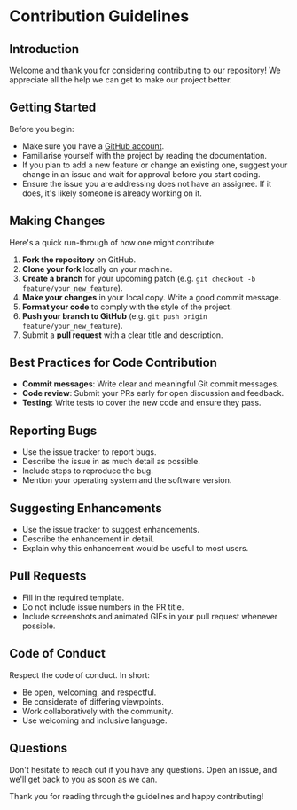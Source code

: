 # Contribution Guidelines

## Introduction
Welcome and thank you for considering contributing to our repository! We appreciate all the help we can get to make our project better.

## Getting Started
Before you begin:
- Make sure you have a [GitHub account](https://github.com/signup/free).
- Familiarise yourself with the project by reading the documentation.
- If you plan to add a new feature or change an existing one, suggest your change in an issue and wait for approval before you start coding.
- Ensure the issue you are addressing does not have an assignee. If it does, it's likely someone is already working on it.

## Making Changes
Here's a quick run-through of how one might contribute:

1. **Fork the repository** on GitHub.
2. **Clone your fork** locally on your machine.
3. **Create a branch** for your upcoming patch (e.g. `git checkout -b feature/your_new_feature`).
4. **Make your changes** in your local copy. Write a good commit message.
5. **Format your code** to comply with the style of the project.
6. **Push your branch to GitHub** (e.g. `git push origin feature/your_new_feature`).
7. Submit a **pull request** with a clear title and description.

## Best Practices for Code Contribution
- **Commit messages**: Write clear and meaningful Git commit messages.
- **Code review**: Submit your PRs early for open discussion and feedback.
- **Testing**: Write tests to cover the new code and ensure they pass.

## Reporting Bugs
- Use the issue tracker to report bugs.
- Describe the issue in as much detail as possible.
- Include steps to reproduce the bug.
- Mention your operating system and the software version.

## Suggesting Enhancements
- Use the issue tracker to suggest enhancements.
- Describe the enhancement in detail.
- Explain why this enhancement would be useful to most users.

## Pull Requests
- Fill in the required template.
- Do not include issue numbers in the PR title.
- Include screenshots and animated GIFs in your pull request whenever possible.

## Code of Conduct
Respect the code of conduct. In short:
- Be open, welcoming, and respectful.
- Be considerate of differing viewpoints.
- Work collaboratively with the community.
- Use welcoming and inclusive language.

## Questions
Don't hesitate to reach out if you have any questions. Open an issue, and we'll get back to you as soon as we can.

Thank you for reading through the guidelines and happy contributing!
